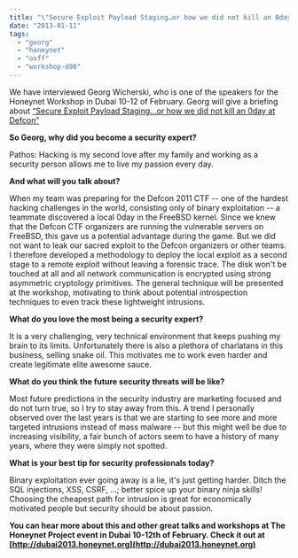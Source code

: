 ```yaml
---
title: "\"Secure Exploit Payload Staging…or how we did not kill an 0day at Defcon\""
date: "2013-01-11"
tags: 
  - "georg"
  - "honeynet"
  - "oxff"
  - "workshop-d98"
---
```


We have interviewed Georg Wicherski, who is one of the speakers for the Honeynet Workshop in Dubai 10-12 of February. Georg will give a briefing about [“Secure Exploit Payload Staging…or how we did not kill an 0day at Defcon”](http://dubai2013.honeynet.org/briefings.html#talk8)  
  
**So Georg, why did you become a security expert?**  
  
Pathos: Hacking is my second love after my family and working as a security person allows me to live my passion every day.  
  
**And what will you talk about?**  
  
When my team was preparing for the Defcon 2011 CTF -- one of the hardest hacking challenges in the world, consisting only of binary exploitation -- a teammate discovered a local 0day in the FreeBSD kernel. Since we knew that the Defcon CTF organizers are running the vulnerable servers on FreeBSD, this gave us a potential advantage during the game. But we did not want to leak our sacred exploit to the Defcon organizers or other teams. I therefore developed a methodology to deploy the local exploit as a second stage to a remote exploit without leaving a forensic trace. The disk won't be touched at all and all network communication is encrypted using strong asymmetric cryptology primitives. The general technique will be presented at the workshop, motivating to think about potential introspection techniques to even track these lightweight intrusions.  
  
**What do you love the most being a security expert?**  
  
It is a very challenging, very technical environment that keeps pushing my brain to its limits. Unfortunately there is also a plethora of charlatans in this business, selling snake oil. This motivates me to work even harder and create legitimate elite awesome sauce.  
  
**What do you think the future security threats will be like?**  
  
Most future predictions in the security industry are marketing focused and do not turn true, so I try to stay away from this. A trend I personally observed over the last years is that we are starting to see more and more targeted intrusions instead of mass malware -- but this might well be due to increasing visibility, a fair bunch of actors seem to have a history of many years, where they were simply not spotted.  
  
**What is your best tip for security professionals today?**  
  
Binary exploitation ever going away is a lie, it's just getting harder. Ditch the SQL injections, XSS, CSRF, …; better spice up your binary ninja skills! Choosing the cheapest path for intrusion is great for economically motivated people but security should be about passion.  
  
**You can hear more about this and other great talks and workshops at The Honeynet Project event in Dubai 10-12th of February. Check it out at [http://dubai2013.honeynet.org](http://dubai2013.honeynet.org)**

